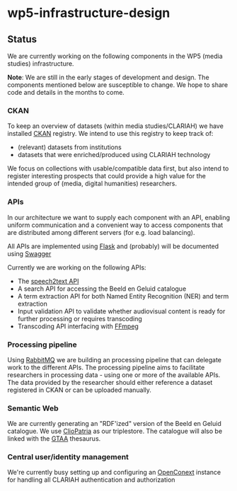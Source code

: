 # wp5-infrastructure-design

## Status

We are currently working on the following components in the WP5 (media studies) infrastructure.

**Note**: We are still in the early stages of development and design. The components mentioned below are susceptible to change. We hope to share code and details in the months to come.


### CKAN

To keep an overview of datasets (within media studies/CLARIAH) we have installed [CKAN](http://ckan.org/) registry.
We intend to use this registry to keep track of:
- (relevant) datasets from institutions
- datasets that were enriched/produced using CLARIAH technology

We focus on collections with usable/compatible data first, but also intend to register interesting prospects that could provide a high value for the intended group of (media, digital humanities) researchers.


### APIs

In our architecture we want to supply each component with an API, enabling uniform communication and a convenient way to access components that are distributed among different servers (for e.g. load balancing).

All APIs are implemented using [Flask](http://flask.pocoo.org/) and (probably) will be documented using [Swagger](http://swagger.io/)

Currently we are working on the following APIs:

- The [speech2text API](https://github.com/CLARIAH/wp5-speech2text-api)
- A search API for accessing the Beeld en Geluid catalogue
- A term extraction API for both Named Entity Recognition (NER) and term extraction
- Input validation API to validate whether audiovisual content is ready for further processing or requires transcoding
- Transcoding API interfacing with [FFmpeg](https://www.ffmpeg.org/)

### Processing pipeline

Using [RabbitMQ](https://www.rabbitmq.com/) we are building an processing pipeline that can delegate work to the different APIs. The processing pipeline aims to facilitate researchers in processing data - using one or more of the available APIs. The data provided by the researcher should either reference a dataset registered in CKAN or can be uploaded manually.


### Semantic Web

We are currently generating an "RDF'ized" version of the Beeld en Geluid catalogue.
We use [ClioPatria](http://cliopatria.swi-prolog.org/home) as our triplestore. The catalogue will also be linked with the [GTAA](http://gtaa.beeldengeluid.nl/) thesaurus.


### Central user/identity management

We're currently busy setting up and configuring an [OpenConext](https://openconext.org/) instance for handling all CLARIAH authentication and authorization
